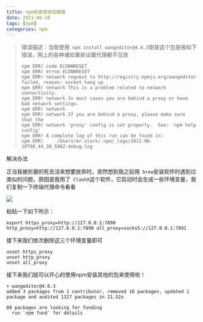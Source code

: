 ```yaml
---
title: npm安装其他包报错
date: 2021-06-18
tags: [npm]
categories: npm
---
```


> 错误描述：当我使用` npm install wangeditor@4.6.3`安装这个包是报如下错误，网上的各种诸如重新设置代理都不见效
>
> ```shell
> npm ERR! code ECONNRESET
> npm ERR! errno ECONNRESET
> npm ERR! network request to http://registry.npmjs.org/wangeditor failed, reason: socket hang up
> npm ERR! network This is a problem related to network connectivity.
> npm ERR! network In most cases you are behind a proxy or have bad network settings.
> npm ERR! network 
> npm ERR! network If you are behind a proxy, please make sure that the
> npm ERR! network 'proxy' config is set properly.  See: 'npm help config'
> npm ERR! A complete log of this run can be found in:
> npm ERR!     /Users/mr.stark/.npm/_logs/2021-06-18T08_44_30_596Z-debug.log
> ```

解决办法

正当我被折磨的死去活来想要放弃时，突然想到我之前用` brew`安装软件时遇到过类似的问题，原因是我用了` ClashX`这个软件，它启动时会生成一些环境变量，我们复制一下终端代理命令看看

<img src="https://cos-1301609895.cos.ap-nanjing.myqcloud.com/npm-error.png">

粘贴一下如下所示：

```shell
export https_proxy=http://127.0.0.1:7890 http_proxy=http://127.0.0.1:7890 all_proxy=socks5://127.0.0.1:7891
```

接下来我们依次删除这三个环境变量即可

```shell
unset https_proxy
unset http_proxy
unset all_proxy
```

接下来我们就可以开心的使用npm安装其他的包来使用啦！

```shell
+ wangeditor@4.6.3
added 3 packages from 1 contributor, removed 16 packages, updated 1 package and audited 1327 packages in 21.52s

89 packages are looking for funding
  run `npm fund` for details
```



